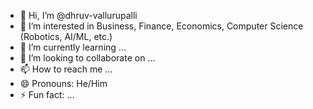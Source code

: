 - 👋 Hi, I’m @dhruv-vallurupalli
- 👀 I’m interested in Business, Finance, Economics, Computer Science (Robotics, AI/ML, etc.)
- 🌱 I’m currently learning ...
- 💞️ I’m looking to collaborate on ...
- 📫 How to reach me ...
- 😄 Pronouns: He/Him
- ⚡ Fun fact: ...

<!---
dhruv-vallurupalli/dhruv-vallurupalli is a ✨ special ✨ repository because its `README.md` (this file) appears on your GitHub profile.
You can click the Preview link to take a look at your changes.
--->
